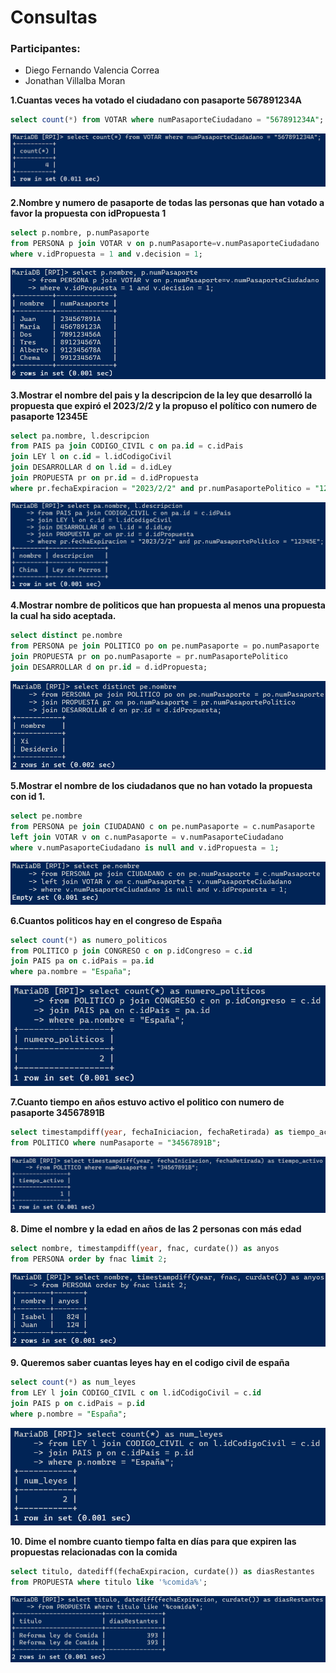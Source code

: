 # Consultas

### Participantes:
- Diego Fernando Valencia Correa
- Jonathan Villalba Moran


**1.Cuantas veces ha votado el ciudadano con pasaporte 567891234A**

``` sql
select count(*) from VOTAR where numPasaporteCiudadano = "567891234A";
```

![resultado](image.png)

**2.Nombre y numero de pasaporte de todas las personas que han votado a favor la propuesta con idPropuesta 1**

``` sql
select p.nombre, p.numPasaporte 
from PERSONA p join VOTAR v on p.numPasaporte=v.numPasaporteCiudadano
where v.idPropuesta = 1 and v.decision = 1;
```

![resultado](image-1.png)

**3.Mostrar el nombre del pais y la descripcion de la ley que desarrolló la propuesta que expiró el 2023/2/2 y la propuso el político con numero de pasaporte 12345E**

``` sql
select pa.nombre, l.descripcion
from PAIS pa join CODIGO_CIVIL c on pa.id = c.idPais
join LEY l on c.id = l.idCodigoCivil
join DESARROLLAR d on l.id = d.idLey
join PROPUESTA pr on pr.id = d.idPropuesta
where pr.fechaExpiracion = "2023/2/2" and pr.numPasaportePolitico = "12345E";
```

![resultado](image-2.png)

**4.Mostrar nombre de politicos que han propuesta al menos una propuesta la cual ha sido aceptada.**

``` sql
select distinct pe.nombre
from PERSONA pe join POLITICO po on pe.numPasaporte = po.numPasaporte
join PROPUESTA pr on po.numPasaporte = pr.numPasaportePolitico
join DESARROLLAR d on pr.id = d.idPropuesta;
```

![resultado](image-10.png)

**5.Mostrar el nombre de los ciudadanos que no han votado la propuesta con id 1.**

``` sql
select pe.nombre
from PERSONA pe join CIUDADANO c on pe.numPasaporte = c.numPasaporte
left join VOTAR v on c.numPasaporte = v.numPasaporteCiudadano
where v.numPasaporteCiudadano is null and v.idPropuesta = 1;
```

![resultado](image-4.png)

**6.Cuantos politicos hay en el congreso de España**

``` sql
select count(*) as numero_politicos
from POLITICO p join CONGRESO c on p.idCongreso = c.id
join PAIS pa on c.idPais = pa.id
where pa.nombre = "España";
```

![resultado](image-5.png)

**7.Cuanto tiempo en años estuvo activo el politico con numero de pasaporte 34567891B**

``` sql
select timestampdiff(year, fechaIniciacion, fechaRetirada) as tiempo_activo
from POLITICO where numPasaporte = "34567891B";
```

![resultado](image-6.png)

**8. Dime el nombre y la edad en años de las 2 personas con más edad**

``` sql
select nombre, timestampdiff(year, fnac, curdate()) as anyos
from PERSONA order by fnac limit 2;
```

![resultado](image-7.png)

**9. Queremos saber cuantas leyes hay en el codigo civil de españa**

``` sql
select count(*) as num_leyes
from LEY l join CODIGO_CIVIL c on l.idCodigoCivil = c.id
join PAIS p on c.idPais = p.id
where p.nombre = "España";
```

![resultado](image-8.png)

**10. Dime el nombre cuanto tiempo falta en días para que expiren las propuestas relacionadas con la comida**

``` sql
select titulo, datediff(fechaExpiracion, curdate()) as diasRestantes
from PROPUESTA where titulo like '%comida%';
```

![resultado](image-9.png)